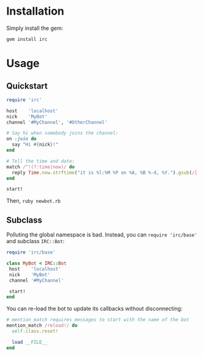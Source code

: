 Installation
============

Simply install the gem:

`gem install irc`

Usage
=====

Quickstart
----------

``` ruby
require 'irc'

host    'localhost'
nick    'MyBot'
channel '#MyChannel', '#OtherChannel'

# Say hi when somebody joins the channel:
on :join do
  say "Hi #{nick}!"
end

# Tell the time and date:
match /^!(?:time|now)/ do
  reply Time.now.strftime("it is %l:%M %P on %A, %B %-d, %Y.").gsub(/[ ]+/, ' ' )
end

start!
```
Then, `ruby newbot.rb`


Subclass
--------

Polluting the global namespace is bad.
Instead, you can `require 'irc/base'` and subclass `IRC::Bot`:

``` ruby
require 'irc/base'

class MyBot < IRC::Bot
 host    'localhost'
 nick    'MyBot'
 channel '#MyChannel'

 start!
end
```

You can re-load the bot to update its callbacks without disconnecting:
``` ruby
# mention_match requires messages to start with the name of the bot
mention_match /reload!/ do
  self.class.reset!

  load __FILE__
end
```
